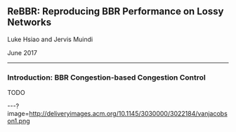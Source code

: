 ## ReBBR: Reproducing BBR Performance on Lossy Networks

Luke Hsiao and Jervis Muindi

June 2017

---

### Introduction: BBR Congestion-based Congestion Control

TODO

---?image=http://deliveryimages.acm.org/10.1145/3030000/3022184/vanjacobson1.png

